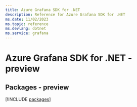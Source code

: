 ```yaml
---
title: Azure Grafana SDK for .NET
description: Reference for Azure Grafana SDK for .NET
ms.date: 11/02/2023
ms.topic: reference
ms.devlang: dotnet
ms.service: grafana
---
```

# Azure Grafana SDK for .NET - preview
## Packages - preview
[!INCLUDE [packages](grafana-index.md)]